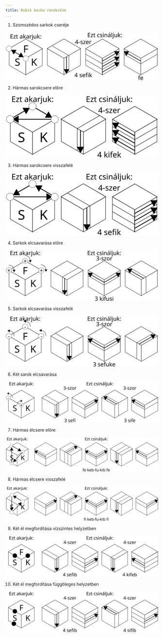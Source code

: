 ```yaml
---
title: Rubik kocka rendezése
...
```


1. Szomszédos sarkok cseréje

![](01-szomszedos-csucs-csere.svg)

2. Hármas sarokcsere előre

![](02-harmas-sarokcsere-elore.svg)

3. Hármas sarokcsere visszafelé

![](03-harmas-sarokcsere-visszafele.svg)

4. Sarkok elcsavarása előre

![](04-harom-sarok-csavar-elore.svg)

5. Sarkok elcsavarása visszafelé

![](05-harom-sarok-csavar-visszafele.svg)

6. Két sarok elcsavarása

![](06-ket-sarok-csavar.svg)

7. Hármas élcsere előre

![](07-elcsere-elore.svg)

8. Hármas élcsere visszafelé

![](08-elcsere-visszafele.svg)

9. Két él megfordítása vízszintes helyzetben

![](09-elcsere-vizszintes.svg)

10. Két él megfordítása függőleges helyzetben

![](10-elcsere-fuggoleges.svg)
